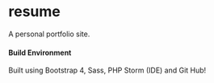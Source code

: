 # resume
A personal portfolio site.

<h4>Build Environment</h4>
Built using Bootstrap 4, Sass, PHP Storm (IDE) and Git Hub!

